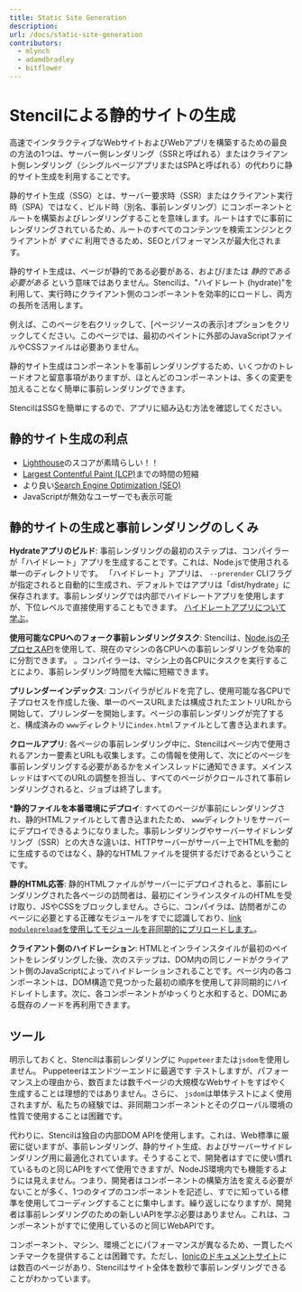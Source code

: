 ```yaml
---
title: Static Site Generation
description:
url: /docs/static-site-generation
contributors:
  - mlynch
  - adamdbradley
  - bitflower
---
```


# Stencilによる静的サイトの生成

高速でインタラクティブなWebサイトおよびWebアプリを構築するための最良の方法の1つは、サーバー側レンダリング（SSRと呼ばれる）またはクライアント側レンダリング（シングルページアプリまたはSPAと呼ばれる）の代わりに静的サイト生成を利用することです。

静的サイト生成（SSG）とは、サーバー要求時（SSR）またはクライアント実行時（SPA）ではなく、ビルド時（別名、事前レンダリング）にコンポーネントとルートを構築およびレンダリングすることを意味します。ルートはすでに事前にレンダリングされているため、ルートのすべてのコンテンツを検索エンジンとクライアントが _すぐに_ 利用できるため、SEOとパフォーマンスが最大化されます。

静的サイト生成は、ページが静的である必要がある、および/または _静的である必要がある_ という意味ではありません。Stencilは、"ハイドレート (hydrate)"を利用して、実行時にクライアント側のコンポーネントを効率的にロードし、両方の長所を活用します。

例えば、このページを右クリックして、[ページソースの表示]オプションをクリックしてください。このページでは、最初のペイントに外部のJavaScriptファイルやCSSファイルは必要ありません。

静的サイト生成はコンポーネントを事前レンダリングするため、いくつかのトレードオフと留意事項がありますが、ほとんどのコンポーネントは、多くの変更を加えることなく簡単に事前レンダリングできます。

StencilはSSGを簡単にするので、アプリに組み込む方法を確認してください。

## 静的サイト生成の利点

- [Lighthouse](https://developers.google.com/web/tools/lighthouse/)のスコアが素晴らしい！！
- [Largest Contentful Paint (LCP)](https://web.dev/lcp/)までの時間の短縮
- より良い[Search Engine Optimization (SEO)](https://support.google.com/webmasters/answer/7451184)
- JavaScriptが無効なユーザーでも表示可能

## 静的サイトの生成と事前レンダリングのしくみ

**Hydrateアプリのビルド**: 事前レンダリングの最初のステップは、コンパイラーが「ハイドレート」アプリを生成することです。これは、Node.jsで使用される単一のディレクトリです。 「ハイドレート」アプリは、 `--prerender` CLIフラグが指定されると自動的に生成され、デフォルトではアプリは「dist/hydrate」に保存されます。事前レンダリングでは内部でハイドレートアプリを使用しますが、下位レベルで直接使用することもできます。 [ハイドレートアプリについて学ぶ](./hydrate-app)。

**使用可能なCPUへのフォーク事前レンダリングタスク**: Stencilは、[Node.jsの子プロセスAPI](https://nodejs.org/api/child_process.html)を使用して、現在のマシンの各CPUへの事前レンダリングを効率的に分割できます。 。コンパイラーは、マシン上の各CPUにタスクを実行することにより、事前レンダリング時間を大幅に短縮できます。

**プリレンダーインデックス**: コンパイラがビルドを完了し、使用可能な各CPUで子プロセスを作成した後、単一のベースURLまたは構成されたエントリURLから開始して、プリレンダーを開始します。ページの事前レンダリングが完了すると、構成済みの `www`ディレクトリに`index.html`ファイルとして書き込まれます。

**クロールアプリ**: 各ページの事前レンダリング中に、Stencilはページ内で使用されるアンカー要素とURLも収集します。この情報を使用して、次にどのページを事前レンダリングする必要があるかをメインスレッドに通知できます。メインスレッドはすべてのURLの調整を担当し、すべてのページがクロールされて事前レンダリングされると、ジョブは終了します。

***静的ファイルを本番環境にデプロイ**: すべてのページが事前にレンダリングされ、静的HTMLファイルとして書き込まれたため、 `www`ディレクトリをサーバーにデプロイできるようになりました。事前レンダリングやサーバーサイドレンダリング（SSR）との大きな違いは、HTTPサーバーがサーバー上でHTMLを動的に生成するのではなく、静的なHTMLファイルを提供するだけであるということです。

**静的HTML応答**: 静的HTMLファイルがサーバーにデプロイされると、事前にレンダリングされた各ページの訪問者は、最初にインラインスタイルのHTMLを受け取り、JSやCSSをブロックしません。さらに、コンパイラは、訪問者がこのページに必要とする正確なモジュールをすでに認識しており、[link `modulepreload`を使用してモジュールを非同期的にプリロードします。](https://html.spec.whatwg.org/multipage/links.html#link-type-modulepreload)。

**クライアント側のハイドレーション**: HTMLとインラインスタイルが最初のペイントをレンダリングした後、次のステップは、DOM内の同じノードがクライアント側のJavaScriptによってハイドレーションされることです。ページ内の各コンポーネントは、DOM構造で見つかった最初の順序を使用して非同期的にハイドレイトします。次に、各コンポーネントがゆっくりと水和すると、DOMにある既存のノードを再利用できます。

## ツール

明示しておくと、Stencilは事前レンダリングに `Puppeteer`または`jsdom`を使用しません。 Puppeteerはエンドツーエンドに最適です
テストしますが、パフォーマンス上の理由から、数百または数千ページの大規模なWebサイトをすばやく生成することは理想的ではありません。さらに、 `jsdom`は単体テストによく使用されますが、私たちの経験では、非同期コンポーネントとそのグローバル環境の性質で使用することは困難です。

代わりに、Stencilは独自の内部DOM APIを使用します。これは、Web標準に厳密に従いますが、事前レンダリング、静的サイト生成、およびサーバーサイドレンダリング用に最適化されています。そうすることで、開発者はすでに使い慣れているものと同じAPIをすべて使用できますが、NodeJS環境内でも機能するようには見えません。つまり、開発者はコンポーネントの構築方法を変える必要がないことが多く、1つのタイプのコンポーネントを記述し、すでに知っている標準を使用してコーディングすることに集中します。繰り返しになりますが、開発者は事前レンダリングのための新しいAPIを学ぶ必要はありません。これは、コンポーネントがすでに使用しているのと同じWebAPIです。

コンポーネント、マシン、環境ごとにパフォーマンスが異なるため、一貫したベンチマークを提供することは困難です。ただし、[Ionicのドキュメントサイト](https://ionicframework.com/docs)には数百のページがあり、Stencilはサイト全体を数秒で事前レンダリングできることがわかっています。